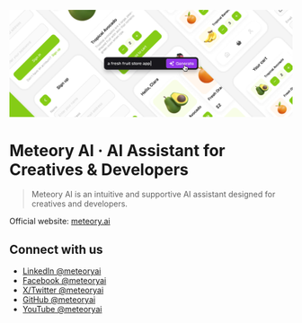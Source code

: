 ![Meteory AI · AI Assistant for Creatives & Developers](./meteory-ai-gen-ai.jpg "Meteory AI · AI Assistant for Creatives & Developers")

# Meteory AI · AI Assistant for Creatives & Developers

> Meteory AI is an intuitive and supportive AI assistant designed for creatives and developers.

Official website: [meteory.ai](https://meteory.ai/)

## Connect with us

- [LinkedIn @meteoryai](https://www.linkedin.com/company/meteoryai)
- [Facebook @meteoryai](https://www.facebook.com/meteoryai)
- [X/Twitter @meteoryai](https://twitter.com/meteoryai)
- [GitHub @meteoryai](https://github.com/meteoryai)
- [YouTube @meteoryai](https://www.youtube.com/@meteoryai)
